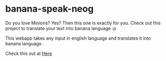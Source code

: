 # banana-speak-neog

Do you love Minions? Yes? Then this one is exactly for you. Check out this project to translate your text into banana language :p

This webapp takes any input in english language and translates it into banana language.

Check this out at [Here](https://banana-translate-manish-virgat.netlify.app/)
